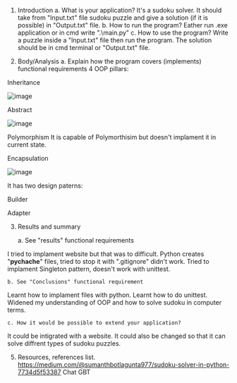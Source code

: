 1. Introduction
    a. What is your application?
It's a sudoku solver. It should take from "Input.txt" file sudoku puzzle and give a solution (if it is possible) in "Output.txt" file.
    b. How to run the program?
Eather run .exe application or in cmd write ".\main.py"
    c. How to use the program?
Write a puzzle inside a "Input.txt" file then run the program. The solution should be in cmd terminal or "Output.txt" file.

2. Body/Analysis 
    a. Explain how the program covers (implements) functional requirements
4 OOP pillars:

Inheritance

![image](https://github.com/Xestrojer/Sudoku-solver/assets/167772879/a150b845-3ab7-4e69-a1df-9fb87822fd63)

Abstract

![image](https://github.com/Xestrojer/Sudoku-solver/assets/167772879/7cd8e52b-860f-465a-bba6-9d772859ca88)

Polymorphism
It is capable of Polymorthisim but doesn't implament it in current state.

Encapsulation

![image](https://github.com/Xestrojer/Sudoku-solver/assets/167772879/36dc63b8-c45c-483b-8369-85498affd93e)

It has two design paterns:

Builder

Adapter

3. Results and summary

    a. See "results" functional requirements
   
I tried to implament website but that was to difficult.
Python creates "__pychache__" files, tried to stop it with ".gitignore" didn't work.
Tried to implament Singleton pattern, doesn't work with unittest.

    b. See "Conclusions" functional requirement
    
Learnt how to implament files with python.
Learnt how to do unittest.
Widened my understanding of OOP and how to solve sudoku in computer terms.

    c. How it would be possible to extend your application?
    
It could be intigrated with a website. It could also be changed so that it can solve diffrent types of sudoku puzzles.

5. Resources, references list.
https://medium.com/@sumanthbotlagunta977/sudoku-solver-in-python-7734d5f53387
Chat GBT
